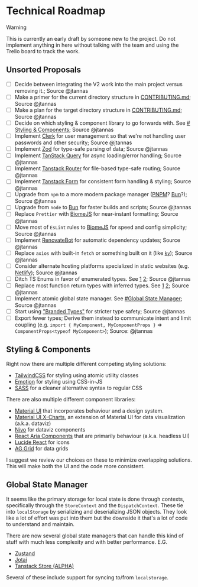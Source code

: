 <!-- cSpell:words dataviz jtannas -->

# Technical Roadmap

> [!WARNING]
> This is currently an early draft by someone new to the project. Do not implement anything in here without talking with the team and using the Trello board to track the work.

## Unsorted Proposals

- [ ] Decide between integrating the V2 work into the main project versus removing it.; Source @jtannas
- [ ] Make a primer for the current directory structure in [CONTRIBUTING.md](./CONTRIBUTING.md); Source @jtannas
- [ ] Make a plan for the target directory structure in [CONTRIBUTING.md](./CONTRIBUTING.md); Source @jtannas
- [ ] Decide on which styling & component library to go forwards with. See [# Styling & Components](#styling--components); Source @jtannas
- [ ] Implement [Clerk](https://clerk.com/) for user management so that we're not handling user passwords and other security; Source @jtannas
- [ ] Implement [Zod](https://zod.dev/) for type-safe parsing of data; Source @jtannas
- [ ] Implement [TanStack Query](https://tanstack.com/query/latest) for async loading/error handling; Source @jtannas
- [ ] Implement [Tanstack Router](https://tanstack.com/router/latest) for file-based type-safe routing; Source @jtannas
- [ ] Implement [Tanstack Form](https://tanstack.com/form/latest) for consistent form handling & styling; Source @jtannas
- [ ] Upgrade from `npm` to a more modern package manager ([PNPM](https://pnpm.io/)? [Bun](https://bun.com/)?); Source @jtannas
- [ ] Upgrade from `node` to [Bun](https://bun.com/) for faster builds and scripts; Source @jtannas
- [ ] Replace `Prettier` with [BiomeJS](https://biomejs.dev/) for near-instant formatting; Source @jtannas
- [ ] Move most of `EsLint` rules to [BiomeJS](https://biomejs.dev/) for speed and config simplicity; Source @jtannas
- [ ] Implement [RenovateBot](https://docs.renovatebot.com/) for automatic dependency updates; Source @jtannas
- [ ] Replace `axios` with built-in `fetch` or something built on it (like [`ky`](https://github.com/sindresorhus/ky)); Source @jtannas
- [ ] Consider alternate hosting platforms specialized in static websites (e.g. [Netlify](https://www.netlify.com/)); Source @jtannas
- [ ] Ditch TS Enums in favor of enumerated types. See [1](https://www.youtube.com/watch?v=jjMbPt_H3RQ) [2](https://devblogs.microsoft.com/typescript/announcing-typescript-5-8-beta/#the---erasablesyntaxonly-option); Source @jtannas
- [ ] Replace most function return types with inferred types. See [1](https://www.youtube.com/watch?v=nwSe95uFN8E) [2](https://www.youtube.com/watch?v=I6V2FkW1ozQ); Source @jtannas
- [ ] Implement atomic global state manager. See [#Global State Manager](#global-state-manager); Source @jtannas
- [ ] Start using ["Branded Types"](https://zod.dev/api?id=branded-types) for stricter type safety; Source @jtannas
- [ ] Export fewer types; Derive them instead to communicate intent and limit coupling (e.g. `import { MyComponent, MyComponentProps }` => `ComponentProps<typeof MyComponent>`); Source: @jtannas

## Styling & Components

Right now there are multiple different competing styling solutions:

- [TailwindCSS](https://tailwindcss.com/) for styling using atomic utility classes
- [Emotion](https://emotion.sh/docs/introduction) for styling using CSS-in-JS
- [SASS](https://sass-lang.com/) for a cleaner alternative syntax to regular CSS

There are also multiple different component libraries:

- [Material UI](https://mui.com/) that incorporates behaviour and a design system.
- [Material UI X-Charts](https://mui.com/x/react-charts/), an extension of Material UI for data visualization (a.k.a. dataviz)
- [Nivo](https://nivo.rocks/) for dataviz components
- [React Aria Components](https://react-spectrum.adobe.com/react-aria/components.html) that are primarily behaviour (a.k.a. headless UI)
- [Lucide React](https://lucide.dev/guide/packages/lucide-react) for icons
- [AG Grid](https://www.ag-grid.com/) for data grids

I suggest we review our choices on these to minimize overlapping solutions. This will make both the UI and the code more consistent.

## Global State Manager

It seems like the primary storage for local state is done through contexts, specifically through the `StoreContext` and the `DispatchContext`. These tie into `localStorage` by serializing and deserializing JSON objects. They look like a lot of effort was put into them but the downside it that's a lot of code to understand and maintain.

There are now several global state managers that can handle this kind of stuff with much less complexity and with better performance. E.G.

- [Zustand](https://zustand.docs.pmnd.rs/getting-started/introduction)
- [Jotai](https://jotai.org/)
- [Tanstack Store (ALPHA)](https://tanstack.com/store/latest)

Several of these include support for syncing to/from `localstorage`.
